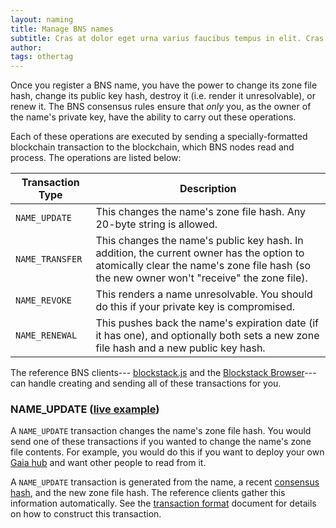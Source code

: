 ```yaml
---
layout: naming
title: Manage BNS names
subtitle: Cras at dolor eget urna varius faucibus tempus in elit. Cras a dui imperdiet, tempus metus quis, pharetra turpis.
author:
tags: othertag
---
```


Once you register a BNS name, you have the power to change its zone file hash,
change its public key hash, destroy it (i.e. render it unresolvable),
or renew it.  The BNS consensus rules ensure that *only* you, as the owner of
the name's private key, have the ability to carry out these operations.

Each of these operations are executed by sending a specially-formatted
blockchain transaction to the blockchain, which BNS nodes read and process.
The operations are listed below:

| Transaction Type | Description |
|------------------|-------------|
| `NAME_UPDATE`    | This changes the name's zone file hash.  Any 20-byte string is allowed. |
| `NAME_TRANSFER`  | This changes the name's public key hash.  In addition, the current owner has the option to atomically clear the name's zone file hash (so the new owner won't "receive" the zone file). |
| `NAME_REVOKE`    | This renders a name unresolvable.  You should do this if your private key is compromised. |
| `NAME_RENEWAL`   | This pushes back the name's expiration date (if it has one), and optionally both sets a new zone file hash and a new public key hash. |

The reference BNS clients---
[blockstack.js](https://github.com/blockstack/blockstack.js) and the [Blockstack
Browser](https://github.com/blockstack/blockstack-browser)---can handle creating
and sending all of these transactions for you.

### NAME_UPDATE ([live example](https://www.blocktrail.com/BTC/tx/e2029990fa75e9fc642f149dad196ac6b64b9c4a6db254f23a580b7508fc34d7))

A `NAME_UPDATE` transaction changes the name's zone file hash.  You would send
one of these transactions if you wanted to change the name's zone file contents.
For example, you would do this if you want to deploy your own [Gaia
hub](https://github.com/blockstack/gaia) and want other people to read from it.

A `NAME_UPDATE` transaction is generated from the name, a recent [consensus
hash](#bns-forks), and the new zone file hash.  The reference clients gather
this information automatically.  See the [transaction format](wire-format.md)
document for details on how to construct this transaction.
